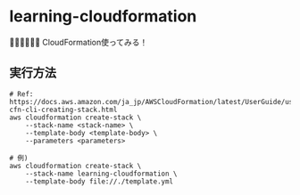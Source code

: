 # learning-cloudformation

🕵️‍♀️🕵️‍♀️🕵️‍♀️ CloudFormation使ってみる！  

## 実行方法

```shell
# Ref: https://docs.aws.amazon.com/ja_jp/AWSCloudFormation/latest/UserGuide/using-cfn-cli-creating-stack.html
aws cloudformation create-stack \
    --stack-name <stack-name> \
    --template-body <template-body> \
    --parameters <parameters>

# 例)
aws cloudformation create-stack \
    --stack-name learning-cloudformation \
    --template-body file://./template.yml
```

